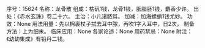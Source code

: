 序号：15624
名称：龙骨散
组成：枯矾1钱，龙骨1钱，胭脂胚1钱，麝香少许。
出处：《赤水玄珠》卷二十六。
主治：小儿诸脓耳。
加减：加海螵蛸1钱尤妙。
功效：None
用法用量：先以棉裹杖子拭去耳中脓，再吹1字入耳中，日2次。
制备方法：上为细末。
临床应用：None
各家论述：None
用药禁忌：None
附注：《幼幼集成》有铅丹二钱。
